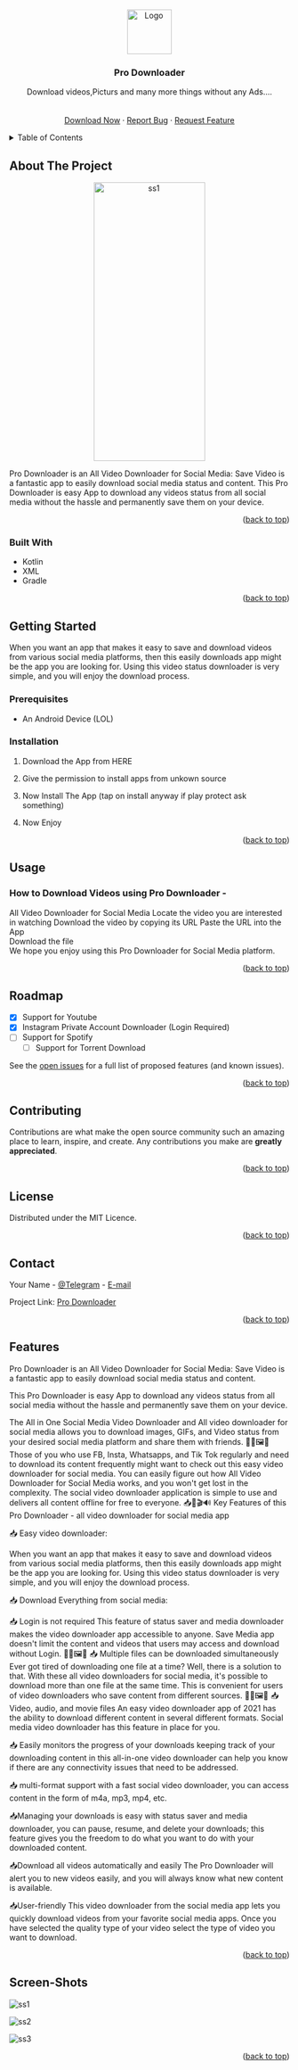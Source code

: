 <!-- Improved compatibility of back to top link: See: https://github.com/othneildrew/Best-README-Template/pull/73 -->
<a name="readme-top"></a>
<!--
*** Thanks for checking out the Best-README-Template. If you have a suggestion
*** that would make this better, please fork the repo and create a pull request
*** or simply open an issue with the tag "enhancement".
*** Don't forget to give the project a star!
*** Thanks again! Now go create something AMAZING! :D
-->



<!-- PROJECT SHIELDS -->
<!--
*** I'm using markdown "reference style" links for readability.
*** Reference links are enclosed in brackets [ ] instead of parentheses ( ).
*** See the bottom of this document for the declaration of the reference variables
*** for contributors-url, forks-url, etc. This is an optional, concise syntax you may use.
*** https://www.markdownguide.org/basic-syntax/#reference-style-links
-->



<!-- PROJECT LOGO -->
<br />
<div align="center">
  <a href="https://github.com/Dare-Devill/downloader/blob/main/README.md">
    <img src="https://www.iconsdb.com/icons/preview/red/downloading-updates-xxl.png" alt="Logo" width="80" height="80">
  </a>

<h3 align="center">Pro Downloader</h3>

  <p align="center">
    Download videos,Picturs and many more things without any Ads....
    <br />
</strong></a>
    <br />
    <br />
    <a href="https://github.com/Dare-Devill/downloader/releases">Download Now</a>
    ·
    <a href="https://github.com/Dare-Devill/downloader/issues">Report Bug</a>
    ·
    <a href="https://github.com/Dare-Devill/downloader/issues">Request Feature</a>
  </p>
</div>



<!-- TABLE OF CONTENTS -->
<details>
  <summary>Table of Contents</summary>
  <ol>
    <li>
      <a href="#about-the-project">About The Project</a>
      <ul>
        <li><a href="#built-with">Built With</a></li>
      </ul>
    </li>
    <li>
      <a href="#getting-started">Getting Started</a>
      <ul>
        <li><a href="#prerequisites">Prerequisites</a></li>
        <li><a href="#installation">Installation</a></li>
      </ul>
    </li>
    <li><a href="#usage">Usage</a></li>
    <li><a href="#roadmap">Roadmap</a></li>
    <li><a href="#contributing">Contributing</a></li>
    <li><a href="#license">License</a></li>
    <li><a href="#contact">Contact</a></li>
    <li><a href="#features">Features</a></li>
  </ol>
</details>



<!-- ABOUT THE PROJECT -->
## About The Project

<div align="center">
  <a href="https://github.com/Dare-Devill/downloader/blob/main/README.md">
    <img src="https://github.com/Dare-Devill/downloader/blob/5678eb5903cfdfa5326d2d33dd6b36301537b4c0/Screenshot_20221111-205718.png?raw=true" alt="ss1" width="200" height="500">
  </a>
  </div>

Pro Downloader is an All Video Downloader for Social Media: Save Video is a fantastic app to easily download social media status and content.
This Pro Downloader is easy App to download any videos status from all social media without the hassle and permanently save them on your device.

<p align="right">(<a href="#readme-top">back to top</a>)</p>



### Built With

* Kotlin
* XML
* Gradle

<p align="right">(<a href="#readme-top">back to top</a>)</p>



<!-- GETTING STARTED -->
## Getting Started
When you want an app that makes it easy to save and download videos from various social media platforms, then this easily downloads app might be the app you are looking for. Using this video status downloader is very simple, and you will enjoy the download process.

### Prerequisites

* An Android Device (LOL)

### Installation

1. Download the App from HERE
2. Give the permission to install apps from unkown source
   
3. Now Install The App (tap on install anyway if play protect ask something)
 
4. Now Enjoy
   

<p align="right">(<a href="#readme-top">back to top</a>)</p>



<!-- USAGE EXAMPLES -->
## Usage

### How to Download Videos using Pro Downloader - <br>

All Video Downloader for Social Media
Locate the video you are interested in watching
Download the video by copying its URL
Paste the URL into the App <br>
Download the file <br> We hope you enjoy using this Pro Downloader for Social Media platform.

<p align="right">(<a href="#readme-top">back to top</a>)</p>



<!-- ROADMAP -->
## Roadmap

- [x] Support for Youtube
- [x] Instagram Private Account Downloader (Login Required)
- [ ] Support for Spotify
    - [ ] Support for Torrent Download

See the [open issues](https://github.com/Dare-Devill/downloader/issues) for a full list of proposed features (and known issues).

<p align="right">(<a href="#readme-top">back to top</a>)</p>



<!-- CONTRIBUTING -->
## Contributing

Contributions are what make the open source community such an amazing place to learn, inspire, and create. Any contributions you make are **greatly appreciated**.



<p align="right">(<a href="#readme-top">back to top</a>)</p>



<!-- LICENSE -->
## License

Distributed under the MIT Licence.

<p align="right">(<a href="#readme-top">back to top</a>)</p>



<!-- CONTACT -->
## Contact

Your Name - [@Telegram](https://telegram.me/Pratham_vai) - [E-mail](prathammishraji@gmail.com.com)

Project Link: [Pro Downloader](https://github.com/github_username/repo_name)

<p align="right">(<a href="#readme-top">back to top</a>)</p>



<!-- Features -->
## Features

Pro Downloader is an All Video Downloader for Social Media: Save Video is a fantastic app to easily download social media status and content.

This Pro Downloader is easy App to download any videos status from all social media without the hassle and permanently save them on your device.

The All in One Social Media Video Downloader and All video downloader for social media allows you to download images, GIFs, and Video status from your desired social media platform and share them with friends.
📲🤳🖼️📂
Those of you who use FB, Insta, Whatsapps, and Tik Tok regularly and need to download its content frequently might want to check out this easy video downloader for social media. You can easily figure out how All Video Downloader for Social Media works, and you won't get lost in the complexity. The social video downloader application is simple to use and delivers all content offline for free to everyone.
📥💬🎬🔊
Key Features of this Pro Downloader - all video downloader for social media app


📥 Easy video downloader:

When you want an app that makes it easy to save and download videos from various social media platforms, then this easily downloads app might be the app you are looking for. Using this video status downloader is very simple, and you will enjoy the download process.

📥 Download Everything from social media:

📥 Login is not required
This feature of status saver and media downloader makes the video downloader app accessible to anyone. Save Media app doesn't limit the content and videos that users may access and download without Login.
📲🤳🖼️📂
📥 Multiple files can be downloaded simultaneously
Ever got tired of downloading one file at a time? Well, there is a solution to that. With these all video downloaders for social media, it's possible to download more than one file at the same time. This is convenient for users of video downloaders who save content from different sources.
📲🤳🖼️📂
📥Video, audio, and movie files
An easy video downloader app of 2021 has the ability to download different content in several different formats. Social media video downloader has this feature in place for you.

📥 Easily monitors the progress of your downloads
keeping track of your downloading content in this all-in-one video downloader can help you know if there are any connectivity issues that need to be addressed.

📥 multi-format support
with a fast social video downloader, you can access content in the form of m4a, mp3, mp4, etc.

📥Managing your downloads is easy
with status saver and media downloader, you can pause, resume, and delete your downloads; this feature gives you the freedom to do what you want to do with your downloaded content.

📥Download all videos automatically and easily
The Pro Downloader will alert you to new videos easily, and you will always know what new content is available.

📥User-friendly
This video downloader from the social media app lets you quickly download videos from your favorite social media apps. Once you have selected the quality type of your video select the type of video you want to download.

<p align="right">(<a href="#readme-top">back to top</a>)</p>

## Screen-Shots

![ss1](https://github.com/Dare-Devill/downloader/blob/5678eb5903cfdfa5326d2d33dd6b36301537b4c0/Screenshot_20221111-205718.png?raw=true)

![ss2](https://github.com/Dare-Devill/downloader/blob/main/Screenshot_20221111-205732.png?raw=true)

![ss3](https://github.com/Dare-Devill/downloader/blob/main/Screenshot_20221111-205758.png?raw=true)

<p align="right">(<a href="#readme-top">back to top</a>)</p>

<!-- MARKDOWN LINKS & IMAGES -->
<!-- https://www.markdownguide.org/basic-syntax/#reference-style-links -->
[contributors-shield]: https://img.shields.io/github/contributors/github_username/repo_name.svg?style=for-the-badge
[contributors-url]: https://github.com/github_username/repo_name/graphs/contributors
[forks-shield]: https://img.shields.io/github/forks/github_username/repo_name.svg?style=for-the-badge
[forks-url]: https://github.com/github_username/repo_name/network/members
[stars-shield]: https://img.shields.io/github/stars/github_username/repo_name.svg?style=for-the-badge
[stars-url]: https://github.com/github_username/repo_name/stargazers
[issues-shield]: https://img.shields.io/github/issues/github_username/repo_name.svg?style=for-the-badge
[issues-url]: https://github.com/github_username/repo_name/issues
[license-shield]: https://img.shields.io/github/license/github_username/repo_name.svg?style=for-the-badge
[license-url]: https://github.com/github_username/repo_name/blob/master/LICENSE.txt
[linkedin-shield]: https://img.shields.io/badge/-LinkedIn-black.svg?style=for-the-badge&logo=linkedin&colorB=555
[linkedin-url]: https://linkedin.com/in/linkedin_username
[product-screenshot]: images/screenshot.png
[Next.js]: https://img.shields.io/badge/next.js-000000?style=for-the-badge&logo=nextdotjs&logoColor=white
[Next-url]: https://nextjs.org/
[React.js]: https://img.shields.io/badge/React-20232A?style=for-the-badge&logo=react&logoColor=61DAFB
[React-url]: https://reactjs.org/
[Vue.js]: https://img.shields.io/badge/Vue.js-35495E?style=for-the-badge&logo=vuedotjs&logoColor=4FC08D
[Vue-url]: https://vuejs.org/
[Angular.io]: https://img.shields.io/badge/Angular-DD0031?style=for-the-badge&logo=angular&logoColor=white
[Angular-url]: https://angular.io/
[Svelte.dev]: https://img.shields.io/badge/Svelte-4A4A55?style=for-the-badge&logo=svelte&logoColor=FF3E00
[Svelte-url]: https://svelte.dev/
[Laravel.com]: https://img.shields.io/badge/Laravel-FF2D20?style=for-the-badge&logo=laravel&logoColor=white
[Laravel-url]: https://laravel.com
[Bootstrap.com]: https://img.shields.io/badge/Bootstrap-563D7C?style=for-the-badge&logo=bootstrap&logoColor=white
[Bootstrap-url]: https://getbootstrap.com
[JQuery.com]: https://img.shields.io/badge/jQuery-0769AD?style=for-the-badge&logo=jquery&logoColor=white
[JQuery-url]: https://jquery.com 

